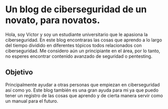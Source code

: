 # Un blog de ciberseguridad de un novato, para novatos.

Hola, soy Víctor y soy un estudiante universitario que le apasiona la ciberseguridad. En este blog encontraras las cosas que aprendo a lo largo del tiempo dividido en diferentes tópicos todos relacionados con ciberseguridad. Me considero aún un principiante en el área, por lo tanto, no esperes encontrar contenido avanzado de seguridad o pentesting.

## Objetivo

Principalmente ayudar a otras personas que empiezan en ciberseguridad así como yo. Este blog también es una gran ayuda para mi ya que puedo tener un registro de las cosas que aprendo y de cierta manera servir como un manual para el futuro.
